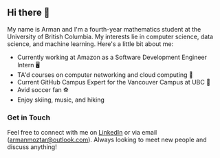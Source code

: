 ## Hi there 👋

My name is Arman and I'm a fourth-year mathematics student at the University of British Columbia. My interests lie in computer science, data science, and machine learning. 
Here's a little bit about me:

- Currently working at Amazon as a Software Development Engineer Intern 🖥️
- TA'd courses on computer networking and cloud computing 📗
- Current GitHub Campus Expert for the Vancouver Campus at UBC 🚩
- Avid soccer fan ⚽ 
- Enjoy skiing, music, and hiking

### Get in Touch
Feel free to connect with me on [LinkedIn](https://www.linkedin.com/in/arman-moztarzadeh/) or via email (armanmoztar@outlook.com). Always looking to meet new people and discuss anything! 

<!--
![snake-Gif](https://github.com/armanmoztar/armanmoztar/blob/output/github-contribution-grid-snake.gif)
![Activity-Graph](https://activity-graph.herokuapp.com/graph?username=armanmoztar&theme=minimal)
![Profile-Hit-Counter](https://hits.seeyoufarm.com/api/count/incr/badge.svg?url=https%3A%2F%2Fgithub.com%2F{username}1212%2Fhit-counter)

![Arman's GitHub stats](https://github-readme-stats.vercel.app/api?username=armanmoztar&show_icons=true&theme=radical)
![Top Langs](https://github-readme-stats.vercel.app/api/top-langs/?username=armanmoztar&layout=compact)
 -->

<!-- RESOURCES/LINKS
- https://shields.io/.    
- https://github.com/alexandresanlim/Badges4-README.md-Profile.     # Tech Stack
- https://github.com/rishavanand/github-profilinator.  # Profile generator
- https://github.com/anuraghazra/github-readme-stats.   # Github Stats  
 -->
